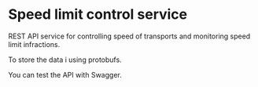 # Speed limit control service

REST API service for controlling speed of transports and monitoring speed limit infractions.

To store the data i using protobufs.

You can test the API with Swagger.
